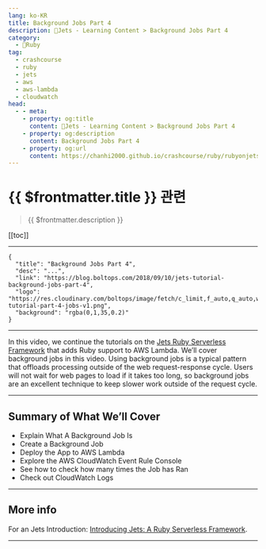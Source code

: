 ```yaml
---
lang: ko-KR
title: Background Jobs Part 4
description: 🔻Jets - Learning Content > Background Jobs Part 4
category:
  - 🔻Ruby
tag:
  - crashcourse
  - ruby
  - jets
  - aws
  - aws-lambda
  - cloudwatch
head:
  - - meta:
    - property: og:title
      content: 🔻Jets - Learning Content > Background Jobs Part 4
    - property: og:description
      content: Background Jobs Part 4
    - property: og:url
      content: https://chanhi2000.github.io/crashcourse/ruby/rubyonjets-learning-content/20180910-jets-tutorial-background-jobs-part-4.html
---
```


# {{ $frontmatter.title }} 관련

> {{ $frontmatter.description }}

[[toc]]

---

```component VPCard
{
  "title": "Background Jobs Part 4",
  "desc": "...",
  "link": "https://blog.boltops.com/2018/09/10/jets-tutorial-background-jobs-part-4",
  "logo": "https://res.cloudinary.com/boltops/image/fetch/c_limit,f_auto,q_auto,w_531/https://blog.boltops.com/img/posts/2018/09/jets-tutorial-part-4-jobs-v1.png",
  "background": "rgba(0,1,35,0.2)"
}
```

---

<VidStack src="youtube/-aRtDwqYpUI" />

In this video, we continue the tutorials on the [Jets Ruby Serverless Framework](http://rubyonjets.com/) that adds Ruby support to AWS Lambda. We’ll cover background jobs in this video. Using background jobs is a typical pattern that offloads processing outside of the web request-response cycle. Users will not wait for web pages to load if it takes too long, so background jobs are an excellent technique to keep slower work outside of the request cycle.

---

## Summary of What We’ll Cover

- Explain What A Background Job Is
- Create a Background Job
- Deploy the App to AWS Lambda
- Explore the AWS CloudWatch Event Rule Console
- See how to check how many times the Job has Ran
- Check out CloudWatch Logs

---

## More info

For an Jets Introduction: [Introducing Jets: A Ruby Serverless Framework](https://blog.boltops.com/2018/08/18/introducing-jets-a-ruby-serverless-framework/).

---

<TagLinks />